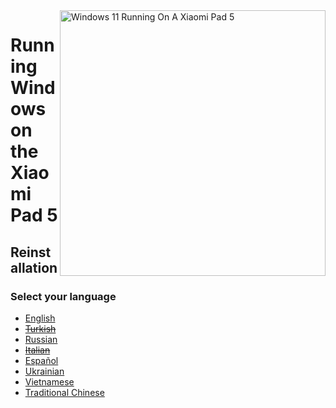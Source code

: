 <img align="right" src="https://raw.githubusercontent.com/erdilS/Port-Windows-11-Xiaomi-Pad-5/main/nabu.png" width="425" alt="Windows 11 Running On A Xiaomi Pad 5">

# Running Windows on the Xiaomi Pad 5

## Reinstallation

### Select your language

- [English](English/reinstall-en.md)
- ~~[Turkish](Turkish/reinstall-tr.md)~~
- [Russian](Russian/reinstall-ru.md)
- ~~[Italian](Italian/reinstall-it.md)~~
- [Español](Español/reinstall-es.md)
- [Ukrainian](Ukrainian/reinstall-uk.md)
- [Vietnamese](Vietnamese/reinstall-vi.md)
- [Traditional Chinese](Traditional%20Chinese/reinstall-tw.md)
